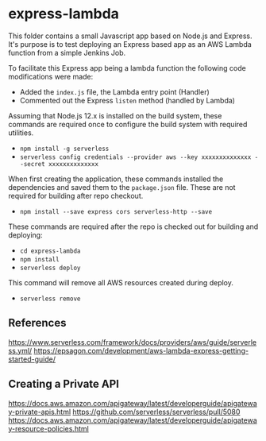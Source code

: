 # express-lambda

This folder contains a small Javascript app based on Node.js and Express.  It's purpose is to test deploying an Express based app as an AWS Lambda function from a simple Jenkins Job.

To facilitate this Express app being a lambda function the following code modifications were made:
* Added the `index.js` file, the Lambda entry point (Handler)
* Commented out the Express `listen` method (handled by Lambda)

Assuming that Node.js 12.x is installed on the build system, these commands are required once to configure the build system with required utilities.
* `npm install -g serverless`
* `serverless config credentials --provider aws --key xxxxxxxxxxxxxx --secret xxxxxxxxxxxxxx`

When first creating the application, these commands installed the dependencies and saved them to the `package.json` file.
These are not required for building after repo checkout.
* `npm install --save express cors serverless-http --save`

These commands are required after the repo is checked out for building and deploying:
* `cd express-lambda`
* `npm install`
* `serverless deploy`

This command will remove all AWS resources created during deploy.
* `serverless remove`

## References
https://www.serverless.com/framework/docs/providers/aws/guide/serverless.yml/
https://epsagon.com/development/aws-lambda-express-getting-started-guide/

## Creating a Private API
https://docs.aws.amazon.com/apigateway/latest/developerguide/apigateway-private-apis.html
https://github.com/serverless/serverless/pull/5080
https://docs.aws.amazon.com/apigateway/latest/developerguide/apigateway-resource-policies.html

